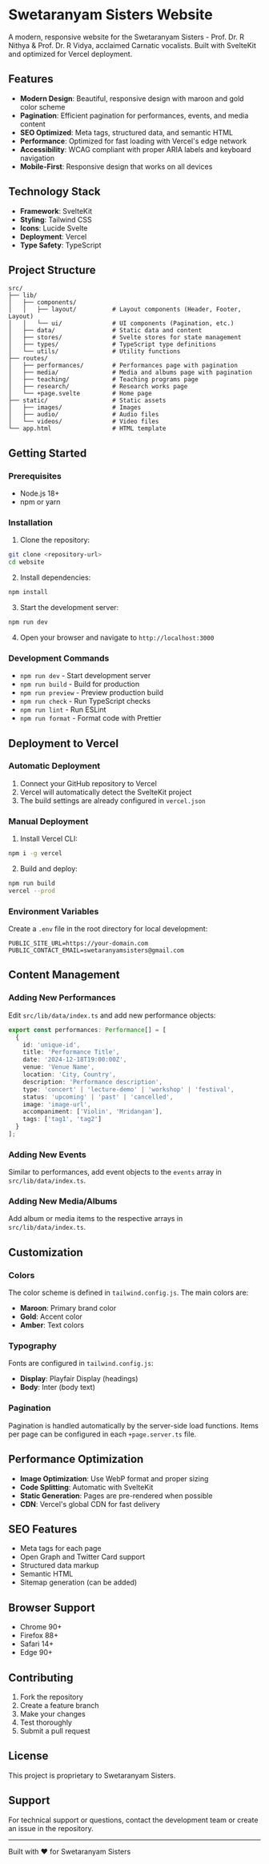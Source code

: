 # Swetaranyam Sisters Website

A modern, responsive website for the Swetaranyam Sisters - Prof. Dr. R Nithya & Prof. Dr. R Vidya, acclaimed Carnatic vocalists. Built with SvelteKit and optimized for Vercel deployment.

## Features

- **Modern Design**: Beautiful, responsive design with maroon and gold color scheme
- **Pagination**: Efficient pagination for performances, events, and media content
- **SEO Optimized**: Meta tags, structured data, and semantic HTML
- **Performance**: Optimized for fast loading with Vercel's edge network
- **Accessibility**: WCAG compliant with proper ARIA labels and keyboard navigation
- **Mobile-First**: Responsive design that works on all devices

## Technology Stack

- **Framework**: SvelteKit
- **Styling**: Tailwind CSS
- **Icons**: Lucide Svelte
- **Deployment**: Vercel
- **Type Safety**: TypeScript

## Project Structure

```
src/
├── lib/
│   ├── components/
│   │   ├── layout/          # Layout components (Header, Footer, Layout)
│   │   └── ui/              # UI components (Pagination, etc.)
│   ├── data/                # Static data and content
│   ├── stores/              # Svelte stores for state management
│   ├── types/               # TypeScript type definitions
│   └── utils/               # Utility functions
├── routes/
│   ├── performances/        # Performances page with pagination
│   ├── media/               # Media and albums page with pagination
│   ├── teaching/            # Teaching programs page
│   ├── research/            # Research works page
│   └── +page.svelte         # Home page
├── static/                  # Static assets
│   ├── images/              # Images
│   ├── audio/               # Audio files
│   └── videos/              # Video files
└── app.html                 # HTML template
```

## Getting Started

### Prerequisites

- Node.js 18+ 
- npm or yarn

### Installation

1. Clone the repository:
```bash
git clone <repository-url>
cd website
```

2. Install dependencies:
```bash
npm install
```

3. Start the development server:
```bash
npm run dev
```

4. Open your browser and navigate to `http://localhost:3000`

### Development Commands

- `npm run dev` - Start development server
- `npm run build` - Build for production
- `npm run preview` - Preview production build
- `npm run check` - Run TypeScript checks
- `npm run lint` - Run ESLint
- `npm run format` - Format code with Prettier

## Deployment to Vercel

### Automatic Deployment

1. Connect your GitHub repository to Vercel
2. Vercel will automatically detect the SvelteKit project
3. The build settings are already configured in `vercel.json`

### Manual Deployment

1. Install Vercel CLI:
```bash
npm i -g vercel
```

2. Build and deploy:
```bash
npm run build
vercel --prod
```

### Environment Variables

Create a `.env` file in the root directory for local development:

```env
PUBLIC_SITE_URL=https://your-domain.com
PUBLIC_CONTACT_EMAIL=swetaranyamsisters@gmail.com
```

## Content Management

### Adding New Performances

Edit `src/lib/data/index.ts` and add new performance objects:

```typescript
export const performances: Performance[] = [
  {
    id: 'unique-id',
    title: 'Performance Title',
    date: '2024-12-18T19:00:00Z',
    venue: 'Venue Name',
    location: 'City, Country',
    description: 'Performance description',
    type: 'concert' | 'lecture-demo' | 'workshop' | 'festival',
    status: 'upcoming' | 'past' | 'cancelled',
    image: 'image-url',
    accompaniment: ['Violin', 'Mridangam'],
    tags: ['tag1', 'tag2']
  }
];
```

### Adding New Events

Similar to performances, add event objects to the `events` array in `src/lib/data/index.ts`.

### Adding New Media/Albums

Add album or media items to the respective arrays in `src/lib/data/index.ts`.

## Customization

### Colors

The color scheme is defined in `tailwind.config.js`. The main colors are:
- **Maroon**: Primary brand color
- **Gold**: Accent color
- **Amber**: Text colors

### Typography

Fonts are configured in `tailwind.config.js`:
- **Display**: Playfair Display (headings)
- **Body**: Inter (body text)

### Pagination

Pagination is handled automatically by the server-side load functions. Items per page can be configured in each `+page.server.ts` file.

## Performance Optimization

- **Image Optimization**: Use WebP format and proper sizing
- **Code Splitting**: Automatic with SvelteKit
- **Static Generation**: Pages are pre-rendered when possible
- **CDN**: Vercel's global CDN for fast delivery

## SEO Features

- Meta tags for each page
- Open Graph and Twitter Card support
- Structured data markup
- Semantic HTML
- Sitemap generation (can be added)

## Browser Support

- Chrome 90+
- Firefox 88+
- Safari 14+
- Edge 90+

## Contributing

1. Fork the repository
2. Create a feature branch
3. Make your changes
4. Test thoroughly
5. Submit a pull request

## License

This project is proprietary to Swetaranyam Sisters.

## Support

For technical support or questions, contact the development team or create an issue in the repository.

---

Built with ❤️ for Swetaranyam Sisters
